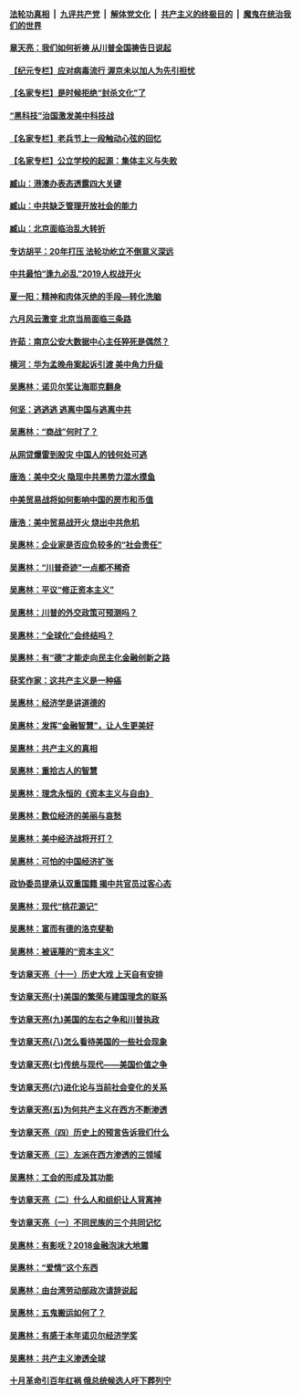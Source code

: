 ####  [法轮功真相](../../../../basic/blob/master/README.md?t=06211031) &nbsp;|&nbsp; [九评共产党](../../../../9ping.md/blob/master/README.md?t=06211031) &nbsp;|&nbsp; [解体党文化](../../../../jtdwh.md/blob/master/README.md?t=06211031)  &nbsp;|&nbsp; [共产主义的终极目的](../../../../gczydzjmd.md/blob/master/README.md?t=06211031) &nbsp;|&nbsp; [魔鬼在统治我们的世界](../../../../mgztzwmdsj.md/blob/master/README.md?t=06211031) 

#### [章天亮：我们如何祈祷 从川普全国祷告日说起](../pages/nsc423/n11944627.md?t=06211031) 

#### [【纪元专栏】应对病毒流行 渥京未以加人为先引担忧](../pages/nsc423/n11875714.md?t=06211031) 

#### [【名家专栏】是时候拒绝“封杀文化”了](../pages/nsc423/n11814093.md?t=06211031) 

#### [“黑科技”治国激发美中科技战](../pages/nsc423/n11638056.md?t=06211031) 

#### [【名家专栏】老兵节上一段触动心弦的回忆](../pages/nsc423/n11646016.md?t=06211031) 

#### [【名家专栏】公立学校的起源：集体主义与失败](../pages/nsc423/n11601833.md?t=06211031) 

#### [臧山：港澳办表态透露四大关键](../pages/nsc423/n11421628.md?t=06211031) 

#### [臧山：中共缺乏管理开放社会的能力](../pages/nsc423/n11407457.md?t=06211031) 

#### [臧山：北京面临治乱大转折](../pages/nsc423/n11406895.md?t=06211031) 

#### [专访胡平：20年打压 法轮功屹立不倒意义深远](../pages/nsc423/n11398800.md?t=06211031) 

#### [中共最怕“逢九必乱”2019人权战开火](../pages/nsc423/n11385248.md?t=06211031) 

#### [夏一阳：精神和肉体灭绝的手段—转化洗脑](../pages/nsc423/n11368250.md?t=06211031) 

#### [六月风云激变 北京当局面临三条路](../pages/nsc423/n11313668.md?t=06211031) 

#### [许茹：南京公安大数据中心主任猝死是偶然？](../pages/nsc423/n11064744.md?t=06211031) 

#### [横河：华为孟晚舟案起诉引渡 美中角力升级](../pages/nsc423/n11027230.md?t=06211031) 

#### [吴惠林：诺贝尔奖让海耶克翻身](../pages/nsc423/n10890049.md?t=06211031) 

#### [何坚：逃逃逃 逃离中国与逃离中共](../pages/nsc423/n10592891.md?t=06211031) 

#### [吴惠林：“商战”何时了？](../pages/nsc423/n10573558.md?t=06211031) 

#### [从网贷爆雷到股灾 中国人的钱何处可逃](../pages/nsc423/n10572800.md?t=06211031) 

#### [唐浩：美中交火 隐现中共黑势力混水摸鱼](../pages/nsc423/n10544040.md?t=06211031) 

#### [中美贸易战将如何影响中国的房市和币值](../pages/nsc423/n10543697.md?t=06211031) 

#### [唐浩：美中贸易战开火 烧出中共危机](../pages/nsc423/n10540126.md?t=06211031) 

#### [吴惠林：企业家是否应负较多的“社会责任”](../pages/nsc423/n10535022.md?t=06211031) 

#### [吴惠林：“川普奇迹”一点都不稀奇](../pages/nsc423/n10512808.md?t=06211031) 

#### [吴惠林：平议“修正资本主义”](../pages/nsc423/n10495724.md?t=06211031) 

#### [吴惠林：川普的外交政策可预测吗？](../pages/nsc423/n10462387.md?t=06211031) 

#### [吴惠林：“全球化”会终结吗？](../pages/nsc423/n10452838.md?t=06211031) 

#### [吴惠林：有“德”才能走向民主化金融创新之路](../pages/nsc423/n10432292.md?t=06211031) 

#### [获奖作家：这共产主义是一种癌](../pages/nsc423/n10431541.md?t=06211031) 

#### [吴惠林：经济学是讲道德的](../pages/nsc423/n10398014.md?t=06211031) 

#### [吴惠林：发挥“金融智慧”，让人生更美好](../pages/nsc423/n10375019.md?t=06211031) 

#### [吴惠林：共产主义的真相](../pages/nsc423/n10351394.md?t=06211031) 

#### [吴惠林：重拾古人的智慧](../pages/nsc423/n10337691.md?t=06211031) 

#### [吴惠林：理念永恒的《资本主义与自由》](../pages/nsc423/n10316274.md?t=06211031) 

#### [吴惠林：数位经济的美丽与哀愁](../pages/nsc423/n10292946.md?t=06211031) 

#### [吴惠林：美中经济战将开打？](../pages/nsc423/n10258825.md?t=06211031) 

#### [吴惠林：可怕的中国经济扩张](../pages/nsc423/n10219147.md?t=06211031) 

#### [政协委员提承认双重国籍 揭中共官员过客心态](../pages/nsc423/n10208809.md?t=06211031) 

#### [吴惠林：现代“桃花源记”](../pages/nsc423/n10185234.md?t=06211031) 

#### [吴惠林：富而有德的洛克斐勒](../pages/nsc423/n10142264.md?t=06211031) 

#### [吴惠林：被诬蔑的“资本主义”](../pages/nsc423/n10124816.md?t=06211031) 

#### [专访章天亮（十一）历史大戏 上天自有安排](../pages/nsc423/n10094905.md?t=06211031) 

#### [专访章天亮(十)美国的繁荣与建国理念的联系](../pages/nsc423/n10094899.md?t=06211031) 

#### [专访章天亮(九)美国的左右之争和川普执政](../pages/nsc423/n10094889.md?t=06211031) 

#### [专访章天亮(八)怎么看待美国的一些社会现象](../pages/nsc423/n10094857.md?t=06211031) 

#### [专访章天亮(七)传统与现代——美国价值之争](../pages/nsc423/n10093140.md?t=06211031) 

#### [专访章天亮(六)进化论与当前社会变化的关系](../pages/nsc423/n10092036.md?t=06211031) 

#### [专访章天亮(五)为何共产主义在西方不断渗透](../pages/nsc423/n10083620.md?t=06211031) 

#### [专访章天亮（四）历史上的预言告诉我们什么](../pages/nsc423/n10083606.md?t=06211031) 

#### [专访章天亮（三）左派在西方渗透的三领域](../pages/nsc423/n10081115.md?t=06211031) 

#### [吴惠林：工会的形成及其功能](../pages/nsc423/n10080633.md?t=06211031) 

#### [专访章天亮（二）什么人和组织让人背离神](../pages/nsc423/n10076637.md?t=06211031) 

#### [专访章天亮（一）不同民族的三个共同记忆](../pages/nsc423/n10074188.md?t=06211031) 

#### [吴惠林：有影呒？2018金融泡沫大地震](../pages/nsc423/n10040534.md?t=06211031) 

#### [吴惠林：“爱情”这个东西](../pages/nsc423/n10019423.md?t=06211031) 

#### [吴惠林：由台湾劳动部政次请辞说起](../pages/nsc423/n9979679.md?t=06211031) 

#### [吴惠林：五鬼搬运如何了？](../pages/nsc423/n9925338.md?t=06211031) 

#### [吴惠林：有感于本年诺贝尔经济学奖](../pages/nsc423/n9871883.md?t=06211031) 

#### [吴惠林：共产主义渗透全球](../pages/nsc423/n9812748.md?t=06211031) 

#### [十月革命引百年红祸 俄总统候选人吁下葬列宁](../pages/nsc423/n9810182.md?t=06211031) 

